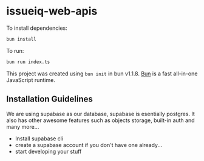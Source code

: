 # issueiq-web-apis

To install dependencies:

```bash
bun install
```

To run:

```bash
bun run index.ts
```

This project was created using `bun init` in bun v1.1.8. [Bun](https://bun.sh) is a fast all-in-one JavaScript runtime.

## Installation Guidelines

We are using supabase as our database, supabase is esentially postgres.
It also has other awesome features such as objects storage, built-in auth and many more...

- Install supabase cli
- create a supabase account if you don't have one already...
- start developing your stuff
